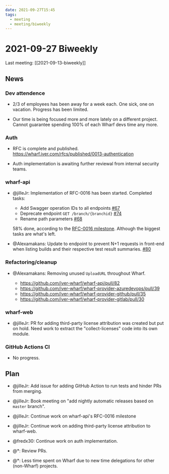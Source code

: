 ```yaml
---
date: 2021-09-27T15:45
tags: 
  - meeting
  - meeting/biweekly
---
```


# 2021-09-27 Biweekly

Last meeting: [[2021-09-13-biweekly]]

## News

### Dev attendence

- 2/3 of employees has been away for a week each. One sick, one on vacation.
  Progress has been limited.
  
- Our time is being focused more and more lately on a different project.
  Cannot guarantee spending 100% of each Wharf devs time any more.
  
### Auth

- RFC is complete and published.
  <https://wharf.iver.com/rfcs/published/0013-authentication>

- Auth implementation is awaiting further reviewal from internal security teams.

### wharf-api

- @jilleJr: Implementation of RFC-0016 has been started. Completed tasks:

  - Add Swagger operation IDs to all endpoints [#67](https://github.com/iver-wharf/wharf-api/issues/67)
  - Deprecate endpoint `GET /branch/{branchid}` [#74](https://github.com/iver-wharf/wharf-api/issues/74)
  - Rename path parameters [#68](https://github.com/iver-wharf/wharf-api/issues/68)

  58% done, according to the [RFC-0016 milestone](https://github.com/iver-wharf/wharf-api/milestone/1).
  Although the biggest tasks are what's left.

- @Alexamakans: Update to endpoint to prevent N+1 requests in front-end when
  listing builds and their respective test result summaries.
  [#80](https://github.com/iver-wharf/wharf-api/pull/80)

### Refactoring/cleanup
  
- @Alexamakans: Removing unused `UploadURL` throughout Wharf.

  - <https://github.com/iver-wharf/wharf-api/pull/82>
  - <https://github.com/iver-wharf/wharf-provider-azuredevops/pull/39>
  - <https://github.com/iver-wharf/wharf-provider-github/pull/35>
  - <https://github.com/iver-wharf/wharf-provider-gitlab/pull/30>
  
### wharf-web

- @jilleJr: PR for adding third-party license attribution was created but put on
  hold. Need work to extract the "collect-licenses" code into its own module.

### GitHub Actions CI

- No progress.

## Plan

- @jilleJr: Add issue for adding GitHub Action to run tests and hinder PRs from
  merging.

- @jilleJr: Book meeting on "add nightly automatic releases based on `master`
  branch".

- @jilleJr: Continue work on wharf-api's RFC-0016 milestone

- @jilleJr: Continue work on adding third-party license attribution to wharf-web.

- @fredx30: Continue work on auth implementation.

- @\*: Review PRs.

- @\*: Less time spent on Wharf due to new time delegations for other
  (non-Wharf) projects.

